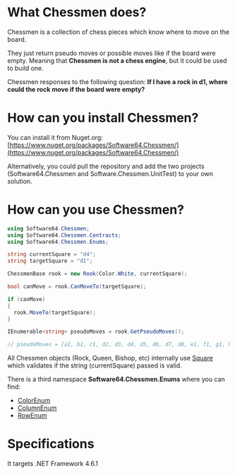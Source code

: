 # What Chessmen does?
Chessmen is a collection of chess pieces which know where to move on the board. 

They just return pseudo moves or possible moves like if the board were empty. Meaning that **Chessmen is not a chess engine**, but it could be used to build one. 

Chessmen responses to the following question: **If I have a rock in d1, where could the rock move if the board were empty?**

# How can you install Chessmen?
You can install it from Nuget.org: [https://www.nuget.org/packages/Software64.Chessmen/](https://www.nuget.org/packages/Software64.Chessmen/)

Alternatively, you could pull the repository and add the two projects (Software64.Chessmen and Software.Chessmen.UnitTest) to your own solution.

# How can you use Chessmen?

```c#
using Software64.Chessmen;
using Software64.Chessmen.Contracts;
using Software64.Chessmen.Enums;

string currentSquare = "d4";
string targetSquare = "d1";

ChessmenBase rook = new Rook(Color.White, currentSquare);

bool canMove = rook.CanMoveTo(targetSquare);

if (canMove)
{
  rook.MoveTo(targetSquare);
}

IEnumerable<string> pseudoMoves = rook.GetPseudoMoves();

// pseudoMoves = [a1, b1, c1, d2, d3, d4, d5, d6, d7, d8, e1, f1, g1, h1]
```
All Chessmen objects (Rock, Queen, Bishop, etc) internally use [Square](https://github.com/osotorrio/chessmen/blob/master/Software64.Chessmen/Square.cs) which validates if the string (currentSquare) passed is valid. 

There is a third namespace **Software64.Chessmen.Enums** where you can find:
* [ColorEnum](https://github.com/osotorrio/chessmen/blob/master/Software64.Chessmen/Enums/ColorEnum.cs)
* [ColumnEnum](https://github.com/osotorrio/chessmen/blob/master/Software64.Chessmen/Enums/ColumnEnum.cs)
* [RowEnum](https://github.com/osotorrio/chessmen/blob/master/Software64.Chessmen/Enums/RowEnum.cs)

# Specifications
It targets .NET Framework 4.6.1
